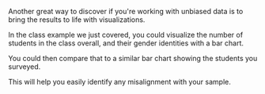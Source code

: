 Another great way to discover if you're working with unbiased data is to bring the results to life with visualizations.

In the class example we just covered, you could visualize the number of students in the class overall, and their gender identities with a bar chart.

You could then compare that to a similar bar chart showing the students you surveyed.

This will help you easily identify any misalignment with your sample.

